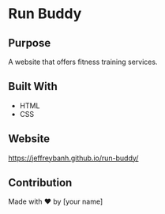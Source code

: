 # Run Buddy

## Purpose
A website that offers fitness training services.

## Built With
* HTML
* CSS

## Website
https://jeffreybanh.github.io/run-buddy/

## Contribution
Made with ❤️ by [your name]
